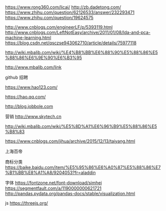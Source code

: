 https://www.rong360.com/licai/
http://zb.dadetong.com/
https://www.zhihu.com/question/62126533/answer/232293471
https://www.zhihu.com/question/19624575


http://www.cnblogs.com/engineerLF/p/5393119.html
http://www.cnblogs.com/LeftNotEasy/archive/2011/01/08/lda-and-pca-machine-learning.html
https://blog.csdn.net/qsczse943062710/article/details/75977118

http://wiki.mbalib.com/wiki/%E4%B8%BB%E6%88%90%E5%88%86%E5%88%86%E6%9E%90%E6%B3%95


http://www.mbalib.com/link


github 招聘

https://www.hao123.com/

https://hao.qq.com/

http://blog.jobbole.com

营销
http://www.skytech.cn


http://wiki.mbalib.com/wiki/%E5%8D%A1%E6%96%B9%E5%88%86%E5%B8%83


https://www.cnblogs.com/jihua/archive/2015/12/13/taiyang.html

上海百帝

商标分类  https://baike.baidu.com/item/%E5%95%86%E6%A0%87%E5%88%86%E7%B1%BB%E8%A1%A8/9204053?fr=aladdin

字体 https://fontzone.net/font-download/simhei
https://segmentfault.com/a/1190000000621721
http://pandas.pydata.org/pandas-docs/stable/visualization.html

js https://threejs.org/